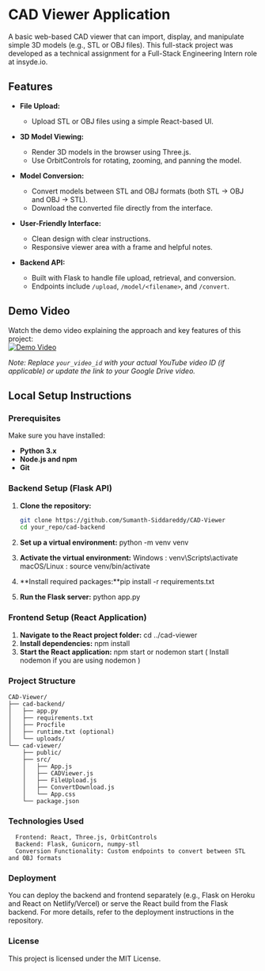 # CAD Viewer Application

A basic web-based CAD viewer that can import, display, and manipulate simple 3D models (e.g., STL or OBJ files). This full-stack project was developed as a technical assignment for a Full-Stack Engineering Intern role at insyde.io.

## Features

- **File Upload:**  
  - Upload STL or OBJ files using a simple React-based UI.
  
- **3D Model Viewing:**  
  - Render 3D models in the browser using Three.js.
  - Use OrbitControls for rotating, zooming, and panning the model.
  
- **Model Conversion:**  
  - Convert models between STL and OBJ formats (both STL → OBJ and OBJ → STL).
  - Download the converted file directly from the interface.
  
- **User-Friendly Interface:**  
  - Clean design with clear instructions.
  - Responsive viewer area with a frame and helpful notes.

- **Backend API:**  
  - Built with Flask to handle file upload, retrieval, and conversion.
  - Endpoints include `/upload`, `/model/<filename>`, and `/convert`.

## Demo Video

Watch the demo video explaining the approach and key features of this project:  
[![Demo Video](https://img.youtube.com/vi/your_video_id/0.jpg)](https://drive.google.com/file/d/your_google_drive_video_link/view)

*Note: Replace `your_video_id` with your actual YouTube video ID (if applicable) or update the link to your Google Drive video.*

## Local Setup Instructions

### Prerequisites

Make sure you have installed:
- **Python 3.x**
- **Node.js and npm**
- **Git**

### Backend Setup (Flask API)

1. **Clone the repository:**

   ```bash
   git clone https://github.com/Sumanth-Siddareddy/CAD-Viewer
   cd your_repo/cad-backend
   ```

2. **Set up a virtual environment:** python -m venv venv
3. **Activate the virtual environment:**
    Windows : venv\Scripts\activate
    macOS/Linux : source venv/bin/activate
4. **Install required packages:**pip install -r requirements.txt
5. **Run the Flask server:** python app.py
   
### Frontend Setup (React Application)
1. **Navigate to the React project folder:** cd ../cad-viewer
2. **Install dependencies:** npm install
3. **Start the React application:** npm start or nodemon start ( Install nodemon if you are using nodemon )

### Project Structure
    CAD-Viewer/
    ├── cad-backend/
    │   ├── app.py
    │   ├── requirements.txt
    │   ├── Procfile
    │   ├── runtime.txt (optional)
    │   └── uploads/
    └── cad-viewer/
        ├── public/
        ├── src/
        │   ├── App.js
        │   ├── CADViewer.js
        │   ├── FileUpload.js
        │   ├── ConvertDownload.js
        │   └── App.css
        └── package.json

### Technologies Used
      Frontend: React, Three.js, OrbitControls
      Backend: Flask, Gunicorn, numpy-stl
      Conversion Functionality: Custom endpoints to convert between STL and OBJ formats

### Deployment
You can deploy the backend and frontend separately (e.g., Flask on Heroku and React on Netlify/Vercel) or serve the React build from the Flask backend. For more details, refer to the deployment instructions in the repository.

### License
This project is licensed under the MIT License.
